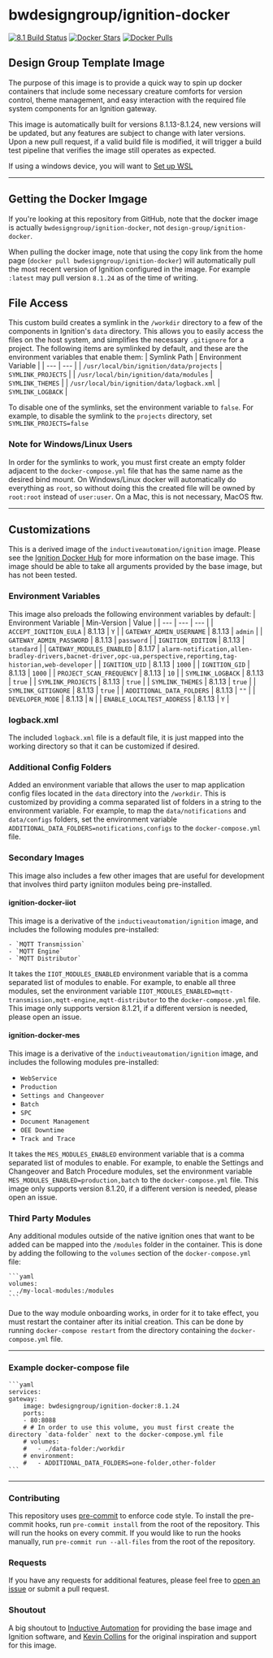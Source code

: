 # bwdesigngroup/ignition-docker

[![8.1 Build Status](https://github.com/thirdgen88/ignition-docker/actions/workflows/multibuild-8.1.yml/badge.svg)](https://github.com/design-group/ignition-docker/actions)
[![Docker Stars](https://img.shields.io/docker/stars/bwdesigngroup/ignition-docker.svg)](https://hub.docker.com/r/bwdesigngroup/ignition-docker)
[![Docker Pulls](https://img.shields.io/docker/pulls/bwdesigngroup/ignition-docker.svg)](https://hub.docker.com/r/bwdesigngroup/ignition-docker)

## Design Group Template Image

The purpose of this image is to provide a quick way to spin up docker containers that include some necessary creature comforts for version control, theme management, and easy interaction with the required file system components for an Ignition gateway.

This image is automatically built for versions 8.1.13-8.1.24, new versions will be updated, but any features are subject to change with later versions. Upon a new pull request, if a valid build file is modified, it will trigger a build test pipeline that verifies the image still operates as expected.

If using a windows device, you will want to [Set up WSL](docs/setting-up-wsl.md)

___

## Getting the Docker Imgage

If you're looking at this repository from GitHub, note that the docker image is actually `bwdesigngroup/ignition-docker`, not `design-group/ignition-docker`.

When pulling the docker image, note that using the copy link from the home page (`docker pull bwdesigngroup/ignition-docker`) will automatically pull the most recent version of Ignition configured in the image. For example `:latest` may pull version `8.1.24` as of the time of writing.

## File Access

This custom build creates a symlink in the `/workdir` directory to a few of the components in Ignition's `data` directory. This allows you to easily access the files on the host system, and simplifies the necessary `.gitignore` for a project. The following items are symlinked by default, and these are the environment variables that enable them:
| Symlink Path | Environment Variable |
| --- | --- |
| `/usr/local/bin/ignition/data/projects` | `SYMLINK_PROJECTS` |
| `/usr/local/bin/ignition/data/modules` | `SYMLINK_THEMES` |
| `/usr/local/bin/ignition/data/logback.xml` | `SYMLINK_LOGBACK` |

To disable one of the symlinks, set the environment variable to `false`. For example, to disable the symlink to the `projects` directory, set `SYMLINK_PROJECTS=false`

### Note for Windows/Linux Users

In order for the symlinks to work, you must first create an empty folder adjacent to the `docker-compose.yml` file that has the same name as the desired bind mount. On Windows/Linux docker will automatically do everything as `root`, so without doing this the created file will be owned by `root:root` instead of `user:user`. On a Mac, this is not necessary, MacOS ftw.

___

## Customizations

This is a derived image of the `inductiveautomation/ignition` image. Please see the [Ignition Docker Hub](https://hub.docker.com/r/inductiveautomation/ignition) for more information on the base image. This image should be able to take all arguments provided by the base image, but has not been tested.

### Environment Variables

This image also preloads the following environment variables by default:
| Environment Variable | Min-Version | Value |
| --- | --- | --- |
| `ACCEPT_IGNITION_EULA` | 8.1.13 | `Y` |
| `GATEWAY_ADMIN_USERNAME` | 8.1.13 | `admin` |
| `GATEWAY_ADMIN_PASSWORD` | 8.1.13 | `password` |
| `IGNITION_EDITION` | 8.1.13 | `standard` |
| `GATEWAY_MODULES_ENABLED` | 8.1.17 | `alarm-notification,allen-bradley-drivers,bacnet-driver,opc-ua,perspective,reporting,tag-historian,web-developer` |
| `IGNITION_UID` | 8.1.13 | `1000` |
| `IGNITION_GID` | 8.1.13 | `1000` |
| `PROJECT_SCAN_FREQUENCY` | 8.1.13 | `10` |
| `SYMLINK_LOGBACK` | 8.1.13 | `true` |
| `SYMLINK_PROJECTS` | 8.1.13 | `true` |
| `SYMLINK_THEMES` | 8.1.13 | `true` |
| `SYMLINK_GITIGNORE` | 8.1.13 | `true` |
| `ADDITIONAL_DATA_FOLDERS` | 8.1.13 | `""` |
| `DEVELOPER_MODE` | 8.1.13 | `N` |
| `ENABLE_LOCALTEST_ADDRESS` | 8.1.13 | `Y` |

### logback.xml

The included `logback.xml` file is a default file, it is just mapped into the working directory so that it can be customized if desired.

### Additional Config Folders

Added an environment variable that allows the user to map application config files located in the `data` directory into the `/workdir`. This is customized by providing a comma separated list of folders in a string to the environment variable. For example, to map the `data/notifications` and `data/configs` folders, set the environment variable `ADDITIONAL_DATA_FOLDERS=notifications,configs` to the `docker-compose.yml` file.

### Secondary Images

This image also includes a few other images that are useful for development that involves third party igniiton modules being pre-installed.

#### ignition-docker-iiot

This image is a derivative of the `inductiveautomation/ignition` image, and includes the following modules pre-installed:

	- `MQTT Transmission`
	- `MQTT Engine`
	- `MQTT Distributor`

It takes the `IIOT_MODULES_ENABLED` environment variable that is a comma separated list of modules to enable. For example, to enable all three modules, set the environment variable `IIOT_MODULES_ENABLED=mqtt-transmission,mqtt-engine,mqtt-distributor` to the `docker-compose.yml` file. This image only supports version 8.1.21, if a different version is needed, please open an issue.

#### ignition-docker-mes

This image is a derivative of the `inductiveautomation/ignition` image, and includes the following modules pre-installed:

- `WebService`
- `Production`
- `Settings and Changeover`
- `Batch`
- `SPC`
- `Document Management`
- `OEE Downtime`
- `Track and Trace`

It takes the `MES_MODULES_ENABLED` environment variable that is a comma separated list of modules to enable. For example, to enable the Settings and Changeover and Batch Procedure modules, set the environment variable `MES_MODULES_ENABLED=production,batch` to the `docker-compose.yml` file. This image only supports version 8.1.20, if a different version is needed, please open an issue.

### Third Party Modules

Any additional modules outside of the native ignition ones that want to be added can be mapped into the `/modules` folder in the container. This is done by adding the following to the `volumes` section of the `docker-compose.yml` file:

	```yaml
	volumes:
	- ./my-local-modules:/modules
	```

Due to the way module onboarding works, in order for it to take effect, you must restart the container after its initial creation. This can be done by running `docker-compose restart` from the directory containing the `docker-compose.yml` file.

___

### Example docker-compose file

	```yaml
	services:
	gateway:
		image: bwdesigngroup/ignition-docker:8.1.24
		ports:
		- 80:8088
		# # In order to use this volume, you must first create the directory `data-folder` next to the docker-compose.yml file
		# volumes:
		#   - ./data-folder:/workdir
		# environment:
		#   - ADDITIONAL_DATA_FOLDERS=one-folder,other-folder
	```

___

### Contributing

This repository uses [pre-commit](https://pre-commit.com/) to enforce code style. To install the pre-commit hooks, run `pre-commit install` from the root of the repository. This will run the hooks on every commit. If you would like to run the hooks manually, run `pre-commit run --all-files` from the root of the repository.

### Requests

If you have any requests for additional features, please feel free to [open an issue](https://github.com/design-group/ignition-docker/issues/new/choose) or submit a pull request.

### Shoutout

A big shoutout to [Inductive Automation](https://inductiveautomation.com/) for providing the base image and Ignition software, and [Kevin Collins](https://github.com/thirdgen88) for the original inspiration and support for this image.

